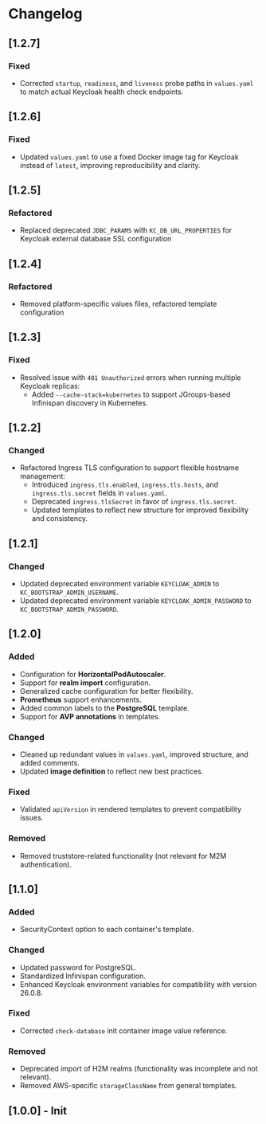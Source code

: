 <!--
SPDX-FileCopyrightText: 2025 Deutsche Telekom AG

SPDX-License-Identifier: CC0-1.0    
-->

# Changelog

## [1.2.7]
### Fixed
- Corrected `startup`, `readiness`, and `liveness` probe paths in `values.yaml` to match actual Keycloak health check endpoints.

## [1.2.6]
### Fixed
- Updated `values.yaml` to use a fixed Docker image tag for Keycloak instead of `latest`, improving reproducibility and clarity.

## [1.2.5]
### Refactored
- Replaced deprecated `JDBC_PARAMS` with `KC_DB_URL_PROPERTIES` for Keycloak external database SSL configuration

## [1.2.4]
### Refactored
- Removed platform-specific values files, refactored template configuration

## [1.2.3]
### Fixed
- Resolved issue with `401 Unauthorized` errors when running multiple Keycloak replicas:
    - Added `--cache-stack=kubernetes` to support JGroups-based Infinispan discovery in Kubernetes.

## [1.2.2]
### Changed
- Refactored Ingress TLS configuration to support flexible hostname management:
    - Introduced `ingress.tls.enabled`, `ingress.tls.hosts`, and `ingress.tls.secret` fields in `values.yaml`.
    - Deprecated `ingress.tlsSecret` in favor of `ingress.tls.secret`.
    - Updated templates to reflect new structure for improved flexibility and consistency.

## [1.2.1]
### Changed
- Updated deprecated environment variable `KEYCLOAK_ADMIN` to `KC_BOOTSTRAP_ADMIN_USERNAME`.
- Updated deprecated environment variable `KEYCLOAK_ADMIN_PASSWORD` to `KC_BOOTSTRAP_ADMIN_PASSWORD`.

## [1.2.0]
### Added
- Configuration for **HorizontalPodAutoscaler**.
- Support for **realm import** configuration.
- Generalized cache configuration for better flexibility.
- **Prometheus** support enhancements.
- Added common labels to the **PostgreSQL** template.
- Support for **AVP annotations** in templates.

### Changed
- Cleaned up redundant values in `values.yaml`, improved structure, and added comments.
- Updated **image definition** to reflect new best practices.

### Fixed
- Validated `apiVersion` in rendered templates to prevent compatibility issues.

### Removed
- Removed truststore-related functionality (not relevant for M2M authentication).

## [1.1.0]
### Added
- SecurityContext option to each container's template.

### Changed
- Updated password for PostgreSQL.
- Standardized Infinispan configuration.
- Enhanced Keycloak environment variables for compatibility with version 26.0.8.

### Fixed
- Corrected `check-database` init container image value reference.

### Removed
- Deprecated import of H2M realms (functionality was incomplete and not relevant).
- Removed AWS-specific `storageClassName` from general templates.

## [1.0.0] - Init

